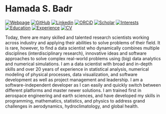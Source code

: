 # Hamada S. Badr

[![Webpage](https://img.shields.io/badge/Webpage-pages.jh.edu/~hbadr1-blue?style=flat-square&logo=Google%20Earth&logoColor=white&link=https://pages.jh.edu/~hbadr1)](https://pages.jh.edu/~hbadr1)
[![GitHub](https://img.shields.io/badge/GitHub-hsbadr-blue?style=flat-square&logo=GitHub&logoColor=white&link=https://github.com/hsbadr)](https://github.com/hsbadr)
[![Linkedin](https://img.shields.io/badge/LinkedIn-hsbadr-blue?style=flat-square&logo=Linkedin&logoColor=white&link=https://www.linkedin.com/in/hsbadr)](https://www.linkedin.com/in/hsbadr)
[![ORCiD](https://img.shields.io/badge/ORCiD-0000--0002--9808--2344-blue?style=flat-square&logo=ORCiD&logoColor=white&link=https://orcid.org/0000-0002-9808-2344)](https://orcid.org/0000-0002-9808-2344)
[![Scholar](https://img.shields.io/badge/Scholar-Hamada%20S.%20Badr-blue?style=flat-square&logo=Google%20Scholar&logoColor=white&link=https://scholar.google.com/citations?user=ZVmbOxAAAAAJ)](https://scholar.google.com/citations?user=ZVmbOxAAAAAJ)
[![Interests](https://img.shields.io/badge/Interests-Earth%20Sciences-green?style=flat-square&logo=Microsoft%20Office&logoColor=white&link=https://pages.jh.edu/~hbadr1/#Interests)](https://pages.jh.edu/~hbadr1/#Interests)
[![Education](https://img.shields.io/badge/Education-Johns%20Hopkins%20University-green?style=flat-square&logo=Microsoft%20Academic&logoColor=white&link=https://pages.jh.edu/~hbadr1/#Education)](https://pages.jh.edu/~hbadr1/#Education)
[![Experience](https://img.shields.io/badge/Experience-Johns%20Hopkins%20Universitys-green?style=flat-square&logo=Microsoft%20Teams&logoColor=white&link=https://pages.jh.edu/~hbadr1/#Experience)](https://pages.jh.edu/~hbadr1/#Experience)
[![CV](https://img.shields.io/badge/CV-Hamada%20S.%20Badr-red?style=flat-square&logo=Adobe&logoColor=white&link=https://pages.jh.edu/~hbadr1/files/Badr_CV.pdf)](https://pages.jh.edu/~hbadr1/files/Badr_CV.pdf)

Today, there are many skilled and talented research scientists working across industry and applying their abilities to solve problems of their field. It is rare, however, to find a data scientist who dynamically combines multiple disciplines (interdisciplinary research), innovative ideas and software approaches to solve complex real-world problems using (big) data analytics and numerical simulations. I am a data scientist with broad and in-depth skills and over 20 years of experience in statistical analysis, numerical modeling of physical processes, data visualization, and software development as well as project management and leadership. I am a software-independent developer as I can easily and quickly switch between different platforms and master newer solutions. I am trained first in aerospace engineering and earth sciences, and have developed my skills in programming, mathematics, statistics, and physics to address grand challenges in aerodynamics, hydroclimatology, and global health.

<!--
**hsbadr/hsbadr** is a ✨ _special_ ✨ repository because its `README.md` (this file) appears on your GitHub profile.

Here are some ideas to get you started:

- 🔭 I’m currently working on ...
- 🌱 I’m currently learning ...
- 👯 I’m looking to collaborate on ...
- 🤔 I’m looking for help with ...
- 💬 Ask me about ...
- 📫 How to reach me: ...
- 😄 Pronouns: ...
- ⚡ Fun fact: ...
-->
